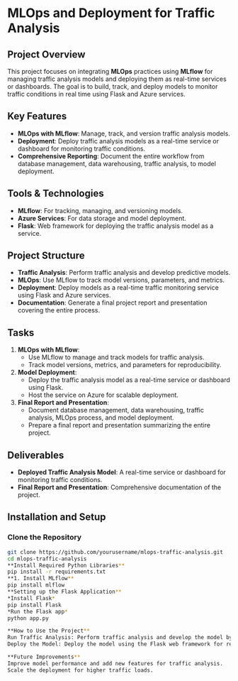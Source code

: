 # MLOps and Deployment for Traffic Analysis

## Project Overview
This project focuses on integrating **MLOps** practices using **MLflow** for managing traffic analysis models and deploying them as real-time services or dashboards. The goal is to build, track, and deploy models to monitor traffic conditions in real time using Flask and Azure services.

## Key Features
- **MLOps with MLflow**: Manage, track, and version traffic analysis models.
- **Deployment**: Deploy traffic analysis models as a real-time service or dashboard for monitoring traffic conditions.
- **Comprehensive Reporting**: Document the entire workflow from database management, data warehousing, traffic analysis, to model deployment.

## Tools & Technologies
- **MLflow**: For tracking, managing, and versioning models.
- **Azure Services**: For data storage and model deployment.
- **Flask**: Web framework for deploying the traffic analysis model as a service.
  
## Project Structure
- **Traffic Analysis**: Perform traffic analysis and develop predictive models.
- **MLOps**: Use MLflow to track model versions, parameters, and metrics.
- **Deployment**: Deploy models as a real-time traffic monitoring service using Flask and Azure services.
- **Documentation**: Generate a final project report and presentation covering the entire process.

## Tasks
1. **MLOps with MLflow**:
   - Use MLflow to manage and track models for traffic analysis.
   - Track model versions, metrics, and parameters for reproducibility.
2. **Model Deployment**:
   - Deploy the traffic analysis model as a real-time service or dashboard using Flask.
   - Host the service on Azure for scalable deployment.
3. **Final Report and Presentation**:
   - Document database management, data warehousing, traffic analysis, MLOps process, and model deployment.
   - Prepare a final report and presentation summarizing the entire project.

## Deliverables
- **Deployed Traffic Analysis Model**: A real-time service or dashboard for monitoring traffic conditions.
- **Final Report and Presentation**: Comprehensive documentation of the project.

## Installation and Setup

### Clone the Repository
```bash
git clone https://github.com/yourusername/mlops-traffic-analysis.git
cd mlops-traffic-analysis
**Install Required Python Libraries**
pip install -r requirements.txt
**1. Install MLflow**
pip install mlflow
**Setting up the Flask Application**
*Install Flask*
pip install Flask
*Run the Flask app*
python app.py

**How to Use the Project**
Run Traffic Analysis: Perform traffic analysis and develop the model by running the Python scripts.
Deploy the Model: Deploy the model using the Flask web framework for real-time traffic monitoring.

**Future Improvements**
Improve model performance and add new features for traffic analysis.
Scale the deployment for higher traffic loads.



